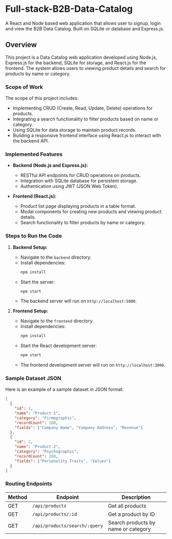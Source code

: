 # Full-stack-B2B-Data-Catalog
A React and Node based web application that allows user to signup, login and view the B2B Data Catalog. Built on SQLite or database and Express.js.

## Overview

This project is a Data Catalog web application developed using Node.js, Express.js for the backend, SQLite for storage, and React.js for the frontend. The system allows users to viewing product details and search for products by name or category.

### Scope of Work

The scope of this project includes:
- Implementing CRUD (Create, Read, Update, Delete) operations for products.
- Integrating a search functionality to filter products based on name or category.
- Using SQLite for data storage to maintain product records.
- Building a responsive frontend interface using React.js to interact with the backend API.

### Implemented Features

- **Backend (Node.js and Express.js):**
  - RESTful API endpoints for CRUD operations on products.
  - Integration with SQLite database for persistent storage.
  - Authentication using JWT (JSON Web Token).

- **Frontend (React.js):**
  - Product list page displaying products in a table format.
  - Modal components for creating new products and viewing product details.
  - Search functionality to filter products by name or category.

### Steps to Run the Code

1. **Backend Setup:**
   - Navigate to the `backend` directory.
   - Install dependencies:
     ```bash
     npm install
     ```
   - Start the server:
     ```bash
     npm start
     ```
   - The backend server will run on `http://localhost:5000`.

2. **Frontend Setup:**
   - Navigate to the `frontend` directory.
   - Install dependencies:
     ```bash
     npm install
     ```
   - Start the React development server:
     ```bash
     npm start
     ```
   - The frontend development server will run on `http://localhost:3000`.

### Sample Dataset JSON

Here is an example of a sample dataset in JSON format:

```json
[
  {
    "id": 1,
    "name": "Product 1",
    "category": "Firmographic",
    "recordCount": 100,
    "fields": ["Company Name", "Company Address", "Revenue"]
  },
  {
    "id": 2,
    "name": "Product 2",
    "category": "Psychographic",
    "recordCount": 200,
    "fields": ["Personality Traits", "Values"]
  }
]
```
### Routing Endpoints

| Method | Endpoint                      | Description                     |
|--------|-------------------------------|---------------------------------|
| GET    | `/api/products`               | Get all products                |
| GET    | `/api/products/:id`           | Get a product by ID             |
| GET    | `/api/products/search/:query` | Search products by name or category |
